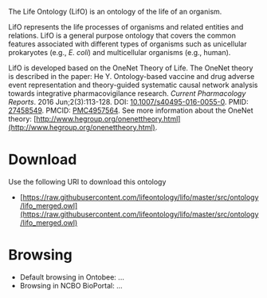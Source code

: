 The Life Ontology (LifO) is an ontology of the life of an organism.

LifO represents the life processes of organisms and related entities and relations. LifO is a general purpose ontology that covers the common features associated with different types of organisms such as unicellular prokaryotes (e.g., <i>E. coli</i>) and multicellular organisms (e.g., human). 

LifO is developed based on the OneNet Theory of Life. The OneNet theory is described in the paper: He Y. Ontology-based vaccine and drug adverse event representation and theory-guided systematic causal network analysis towards integrative pharmacovigilance research. <i>Current Pharmacology Reports</i>. 2016 Jun;2(3):113-128. DOI: <a href="http://www.dx.doi.org/10.1007/s40495-016-0055-0">10.1007/s40495-016-0055-0</a>. PMID: <a href="https://www.ncbi.nlm.nih.gov/pubmed/?term=27458549">27458549</a>. PMCID: <a href="https://www.ncbi.nlm.nih.gov/pmc/articles/PMC4957564/">PMC4957564</a>. See more information about the OneNet theory: [http://www.hegroup.org/onenettheory.html](http://www.hegroup.org/onenettheory.html).

# Download

Use the following URI to download this ontology

* [https://raw.githubusercontent.com/lifeontology/lifo/master/src/ontology/lifo_merged.owl](https://raw.githubusercontent.com/lifeontology/lifo/master/src/ontology/lifo_merged.owl)

# Browsing

* Default browsing in Ontobee: ... 
* Browsing in NCBO BioPortal: ... 
